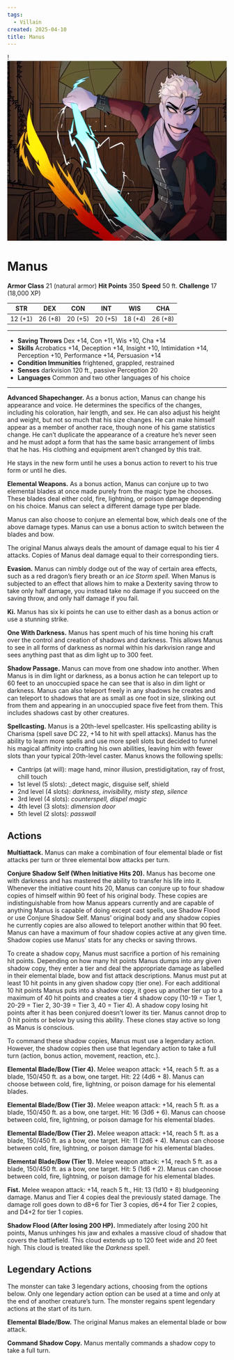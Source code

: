 ```yaml
---
tags:
  - Villain
created: 2025-04-10
title: Manus
---
```


!![image.png](/images/image.png)
# Manus

**Armor Class** 21 (natural armor)
**Hit Points** 350
**Speed** 50 ft.
**Challenge** 17 (18,000 XP)

| STR     | DEX     | CON     | INT     | WIS     | CHA     |
| ------- | ------- | ------- | ------- | ------- | ------- |
| 12 (+1) | 26 (+8) | 20 (+5) | 20 (+5) | 18 (+4) | 26 (+8) |

---

- **Saving Throws** Dex +14, Con +11, Wis +10, Cha +14
- **Skills** Acrobatics +14, Deception +14, Insight +10, Intimidation +14, Perception +10, Performance +14, Persuasion +14
- **Condition Immunities** frightened, grappled, restrained
- **Senses** darkvision 120 ft., passive Perception 20
- **Languages** Common and two other languages of his choice

---

**Advanced Shapechanger.** As a bonus action, Manus can change his appearance and voice. He determines the specifics of the changes, including his coloration, hair length, and sex. He can also adjust his height and weight, but not so much that his size changes. He can make himself appear as a member of another race, though none of his game statistics change. He can’t duplicate the appearance of a creature he’s never seen and he must adopt a form that has the same basic arrangement of limbs that he has. His clothing and equipment aren’t changed by this trait.

He stays in the new form until he uses a bonus action to revert to his true form or until he dies.

**Elemental Weapons.** As a bonus action, Manus can conjure up to two elemental blades at once made purely from the magic type he chooses. These blades deal either cold, fire, lightning, or poison damage depending on his choice. Manus can select a different damage type per blade.

Manus can also choose to conjure an elemental bow, which deals one of the above damage types. Manus can use a bonus action to switch between the blades and bow.

The original Manus always deals the amount of damage equal to his tier 4 attacks. Copies of Manus deal damage equal to their corresponding tiers.

**Evasion.** Manus can nimbly dodge out of the way of certain area effects, such as a red dragon’s fiery breath or an _ice Storm spell_. When Manus is subjected to an effect that allows him to make a Dexterity saving throw to take only half damage, you instead take no damage if you succeed on the saving throw, and only half damage if you fail.

**Ki.** Manus has six ki points he can use to either dash as a bonus action or use a stunning strike.

**One With Darkness.** Manus has spent much of his time honing his craft over the control and creation of shadows and darkness. This allows Manus to see in all forms of darkness as normal within his darkvision range and sees anything past that as dim light up to 300 feet.

**Shadow Passage.** Manus can move from one shadow into another. When Manus is in dim light or darkness, as a bonus action he can teleport up to 60 feet to an unoccupied space he can see that is also in dim light or darkness. Manus can also teleport freely in any shadows he creates and can teleport to shadows that are as small as one foot in size, slinking out from them and appearing in an unoccupied space five feet from them. This includes shadows cast by other creatures.

**Spellcasting.** Manus is a 20th-level spellcaster. His spellcasting ability is Charisma (spell save DC 22, +14 to hit with spell attacks). Manus has the ability to learn more spells and use more spell slots but decided to funnel his magical affinity into crafting his own abilities, leaving him with fewer slots than your typical 20th-level caster. Manus knows the following spells:

- Cantrips (at will): mage hand, minor illusion, prestidigitation, ray of frost, chill touch
- 1st level (5 slots): _detect magic, disguise self, shield
- 2nd level (4 slots): _darkness, invisibility, misty step, silence_
- 3rd level (4 slots): _counterspell, dispel magic_
- 4th level (3 slots): _dimension door_
- 5th level (2 slots): _passwall_
## Actions

**Multiattack.** Manus can make a combination of four elemental blade or fist attacks per turn or three elemental bow attacks per turn.

**Conjure Shadow Self (When Initiative Hits 20).** Manus has become one with darkness and has mastered the ability to transfer his life into it. Whenever the initiative count hits 20, Manus can conjure up to four shadow copies of himself within 90 feet of his original body. These copies are indistinguishable from how Manus appears currently and are capable of anything Manus is capable of doing except cast spells, use Shadow Flood or use Conjure Shadow Self. Manus’ original body and any shadow copies he currently copies are also allowed to teleport another within that 90 feet. Manus can have a maximum of four shadow copies active at any given time. Shadow copies use Manus’ stats for any checks or saving throws.

To create a shadow copy, Manus must sacrifice a portion of his remaining hit points. Depending on how many hit points Manus dumps into any given shadow copy, they enter a tier and deal the appropriate damage as labelled in their elemental blade, bow and fist attack descriptions. Manus must put at least 10 hit points in any given shadow copy (tier one). For each additional 10 hit points Manus puts into a shadow copy, it goes up another tier up to a maximum of 40 hit points and creates a tier 4 shadow copy (10-19 = Tier 1, 20-29 = Tier 2, 30-39 = Tier 3, 40 = Tier 4). A shadow copy losing hit points after it has been conjured doesn’t lower its tier. Manus cannot drop to 0 hit points or below by using this ability. These clones stay active so long as Manus is conscious.

To command these shadow copies, Manus must use a legendary action. However, the shadow copies then use that legendary action to take a full turn (action, bonus action, movement, reaction, etc.).

**Elemental Blade/Bow (Tier 4).** Melee weapon attack: +14, reach 5 ft. as a blade, 150/450 ft. as a bow, one target. Hit: 22 (4d6 + 8). Manus can choose between cold, fire, lightning, or poison damage for his elemental blades.

**Elemental Blade/Bow (Tier 3).** Melee weapon attack: +14, reach 5 ft. as a blade, 150/450 ft. as a bow, one target. Hit: 16 (3d6 + 6). Manus can choose between cold, fire, lightning, or poison damage for his elemental blades.

**Elemental Blade/Bow (Tier 2).** Melee weapon attack: +14, reach 5 ft. as a blade, 150/450 ft. as a bow, one target. Hit: 11 (2d6 + 4). Manus can choose between cold, fire, lightning, or poison damage for his elemental blades.

**Elemental Blade/Bow (Tier 1).** Melee weapon attack: +14, reach 5 ft. as a blade, 150/450 ft. as a bow, one target. Hit: 5 (1d6 + 2). Manus can choose between cold, fire, lightning, or poison damage for his elemental blades.

**Fist.** Melee weapon attack: +14, reach 5 ft., Hit: 13 (1d10 + 8) bludgeoning damage. Manus and Tier 4 copies deal the previously stated damage. The damage roll goes down to d8+6 for Tier 3 copies, d6+4 for Tier 2 copies, and D4+2 for tier 1 copies.

**Shadow Flood (After losing 200 HP).** Immediately after losing 200 hit points, Manus unhinges his jaw and exhales a massive cloud of shadow that covers the battlefield. This cloud extends up to 120 feet wide and 20 feet high. This cloud is treated like the _Darkness_ spell.

## Legendary Actions

The monster can take 3 legendary actions, choosing from the options below. Only one legendary action option can be used at a time and only at the end of another creature’s turn. The monster regains spent legendary actions at the start of its turn.

**Elemental Blade/Bow.** The original Manus makes an elemental blade or bow attack.

**Command Shadow Copy.** Manus mentally commands a shadow copy to take a full turn.